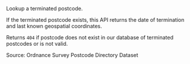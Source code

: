 Lookup a terminated postcode.

If the terminated postcode exists, this API returns the date of termination and last known geospatial coordinates.

Returns `404` if postcode does not exist in our database of terminated postcodes or is not valid.

Source: Ordnance Survey Postcode Directory Dataset
